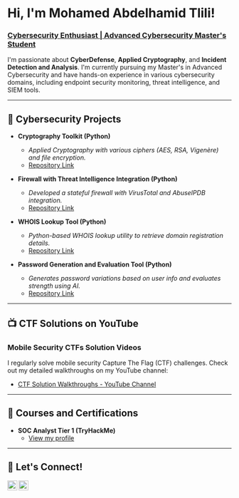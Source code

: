 # Hi, I'm Mohamed Abdelhamid Tlili! 
### [Cybersecurity Enthusiast | Advanced Cybersecurity Master's Student](https://github.com/HamidouTlili)
  
I'm passionate about **CyberDefense**, **Applied Cryptography**, and **Incident Detection and Analysis**. I'm currently pursuing my Master's in Advanced Cybersecurity and have hands-on experience in various cybersecurity domains, including endpoint security monitoring, threat intelligence, and SIEM tools.

---

## 🔐 Cybersecurity Projects

- **Cryptography Toolkit (Python)**
  - *Applied Cryptography with various ciphers (AES, RSA, Vigenère) and file encryption.*
  - [Repository Link](https://github.com/HamidouTlili/hamidou_cryptography_toolkit)

- **Firewall with Threat Intelligence Integration (Python)**
  - *Developed a stateful firewall with VirusTotal and AbuseIPDB integration.*
  - [Repository Link](https://github.com/HamidouTlili/hamidou_firewall)

- **WHOIS Lookup Tool (Python)**
  - *Python-based WHOIS lookup utility to retrieve domain registration details.*
  - [Repository Link](https://github.com/HamidouTlili/hamidou_whois_lookup)

- **Password Generation and Evaluation Tool (Python)**
  - *Generates password variations based on user info and evaluates strength using AI.*
  - [Repository Link](https://github.com/HamidouTlili/hamidou_password_tool)

---

## 📺 CTF Solutions on YouTube
### Mobile Security CTFs Solution Videos
I regularly solve mobile security Capture The Flag (CTF) challenges. Check out my detailed walkthroughs on my YouTube channel:
- [CTF Solution Walkthroughs - YouTube Channel](https://www.youtube.com/@medtlili-kh3fz/videos)

---

## 🌱 Courses and Certifications
- **SOC Analyst Tier 1 (TryHackMe)**
  - [View my profile](https://tryhackme.com/r/p/tlilimohamedabde)

  
---

## 🤝 Let's Connect!

[<img align="left" alt="LinkedIn | Mohamed Tlili" width="22px" src="https://cdn.jsdelivr.net/npm/simple-icons@v3/icons/linkedin.svg" />](https://www.linkedin.com/in/mohamed-tlili)
[<img align="left" alt="GitHub | HamidouTlili" width="22px" src="https://cdn.jsdelivr.net/npm/simple-icons@v3/icons/github.svg" />](https://github.com/HamidouTlili)
